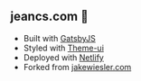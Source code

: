 ## jeancs.com 🎃

- Built with [GatsbyJS](https://www.gatsbyjs.org/)
- Styled with [Theme-ui](https://theme-ui.com/)
- Deployed with [Netlify](https://www.netlify.com/)
- Forked from [jakewiesler.com](jakewiesler.com)
